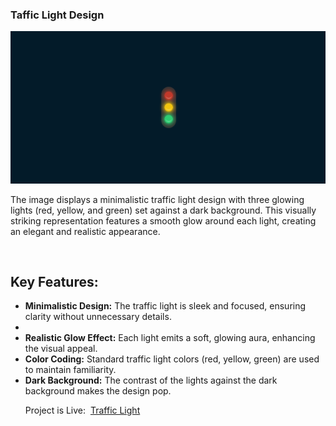 <h3>Taffic Light Design</h3>
<img src="/Traffic Light/assets/image.png">
<p>The image displays a minimalistic traffic light design with three glowing lights (red, yellow, and green) set against a dark background. This visually striking representation features a smooth glow around each light, creating an elegant and realistic appearance. </p> 
<br>
<h2>Key Features:</h2>
<ul>
    <li><b>Minimalistic Design:</b> The traffic light is sleek and focused, ensuring clarity without unnecessary details.<li>
    <li><b>Realistic Glow Effect:</b> Each light emits a soft, glowing aura, enhancing the visual appeal.</li>
    <li><b>Color Coding:</b> Standard traffic light colors (red, yellow, green) are used to maintain familiarity.</li>
    <li><b>Dark Background:</b> The contrast of the lights against the dark background makes the design pop.</li>
</ul>
<ul>Project is Live:&nbsp;&nbsp;<a href="https://css-projects-02.vercel.app/">Traffic Light</a></ul>
